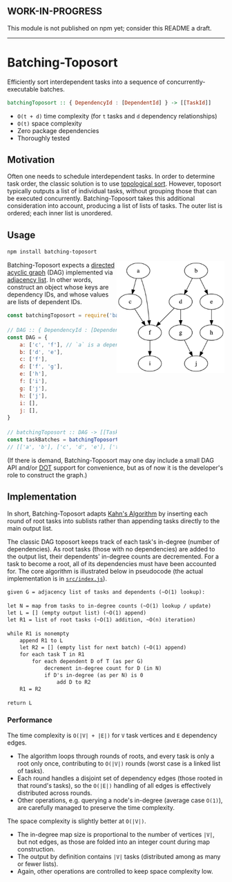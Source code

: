 ## WORK-IN-PROGRESS

This module is not published on npm yet; consider this README a draft.

---

# Batching-Toposort

Efficiently sort interdependent tasks into a sequence of concurrently-executable batches.

```hs
batchingToposort :: { DependencyId : [DependentId] } -> [[TaskId]]
```

*   `O(t + d)` time complexity (for `t` tasks and `d` dependency relationships)
*   `O(t)` space complexity
*   Zero package dependencies
*   Thoroughly tested

## Motivation

Often one needs to schedule interdependent tasks. In order to determine task order, the classic solution is to use [topological sort](https://en.wikipedia.org/wiki/Topological_sorting). However, toposort typically outputs a list of individual tasks, without grouping those that can be executed concurrently. Batching-Toposort takes this additional consideration into account, producing a list of lists of tasks. The outer list is ordered; each inner list is unordered.

## Usage

```sh
npm install batching-toposort
```

<img align="right" width="250" src="images/graph.png">

Batching-Toposort expects a [directed acyclic graph](https://en.wikipedia.org/wiki/Directed_acyclic_graph) (DAG) implemented via [adjacency list](https://en.wikipedia.org/wiki/Adjacency_list). In other words, construct an object whose keys are dependency IDs, and whose values are lists of dependent IDs.

```js
const batchingToposort = require('batching-toposort')

// DAG :: { DependencyId : [DependentId] }
const DAG = {
    a: ['c', 'f'], // `a` is a dependency of `c` and `f`
    b: ['d', 'e'],
    c: ['f'],
    d: ['f', 'g'],
    e: ['h'],
    f: ['i'],
    g: ['j'],
    h: ['j'],
    i: [],
    j: [],
}

// batchingToposort :: DAG -> [[TaskId]]
const taskBatches = batchingToposort(DAG)
// [['a', 'b'], ['c', 'd', 'e'], ['f', 'g', 'h'], ['i', 'j']]
```

(If there is demand, Batching-Toposort may one day include a small DAG API and/or [DOT](<https://en.wikipedia.org/wiki/DOT_(graph_description_language)>) support for convenience, but as of now it is the developer's role to construct the graph.)

## Implementation

In short, Batching-Toposort adapts [Kahn's Algorithm](https://en.wikipedia.org/wiki/Topological_sorting#Kahn's_algorithm) by inserting each round of root tasks into sublists rather than appending tasks directly to the main output list.

The classic DAG toposort keeps track of each task's in-degree (number of dependencies). As root tasks (those with no dependencies) are added to the output list, their dependents' in-degree counts are decremented. For a task to become a root, all of its dependencies must have been accounted for. The core algorithm is illustrated below in pseudocode (the actual implementation is in [`src/index.js`](src/index.js)).

```
given G = adjacency list of tasks and dependents (~O(1) lookup):

let N = map from tasks to in-degree counts (~O(1) lookup / update)
let L = [] (empty output list) (~O(1) append)
let R1 = list of root tasks (~O(1) addition, ~O(n) iteration)

while R1 is nonempty
    append R1 to L
    let R2 = [] (empty list for next batch) (~O(1) append)
    for each task T in R1
        for each dependent D of T (as per G)
            decrement in-degree count for D (in N)
            if D's in-degree (as per N) is 0
                add D to R2
    R1 = R2

return L
```

### Performance

The time complexity is `O(|V| + |E|)` for `V` task vertices and `E` dependency edges.

*   The algorithm loops through rounds of roots, and every task is only a root only once, contributing to `O(|V|)` rounds (worst case is a linked list of tasks).
*   Each round handles a disjoint set of dependency edges (those rooted in that round's tasks), so the `O(|E|)` handling of all edges is effectively distributed across rounds.
*   Other operations, e.g. querying a node's in-degree (average case `O(1)`), are carefully managed to preserve the time complexity.

The space complexity is slightly better at `O(|V|)`.

*   The in-degree map size is proportional to the number of vertices `|V|`, but not edges, as those are folded into an integer count during map construction.
*   The output by definition contains `|V|` tasks (distributed among as many or fewer lists).
*   Again, other operations are controlled to keep space complexity low.
